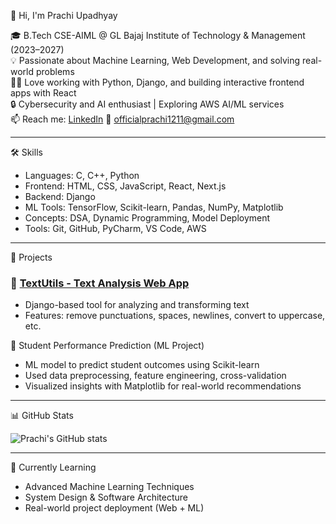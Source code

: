 👋 Hi, I'm Prachi Upadhyay

🎓 B.Tech CSE-AIML @ GL Bajaj Institute of Technology & Management (2023–2027)  
💡 Passionate about Machine Learning, Web Development, and solving real-world problems  
👨‍💻 Love working with Python, Django, and building interactive frontend apps with React  
🔒 Cybersecurity and AI enthusiast | Exploring AWS AI/ML services  
📫 Reach me: [LinkedIn](https://www.linkedin.com/in/prachi-upadhyay-926487301/)
📧 officialprachi1211@gmail.com

---

🛠️ Skills

- Languages: C, C++, Python
- Frontend: HTML, CSS, JavaScript, React, Next.js
- Backend: Django
- ML Tools: TensorFlow, Scikit-learn, Pandas, NumPy, Matplotlib
- Concepts: DSA, Dynamic Programming, Model Deployment
- Tools: Git, GitHub, PyCharm, VS Code, AWS

---

📂 Projects

### 🔹 [TextUtils - Text Analysis Web App](https://github.com/prachiupadhyay1211/TextUtils)
- Django-based tool for analyzing and transforming text
- Features: remove punctuations, spaces, newlines, convert to uppercase, etc.

🔹 Student Performance Prediction (ML Project)
- ML model to predict student outcomes using Scikit-learn
- Used data preprocessing, feature engineering, cross-validation
- Visualized insights with Matplotlib for real-world recommendations

---

📊 GitHub Stats

![Prachi's GitHub stats](https://github-readme-stats.vercel.app/api?username=prachiupadhyay1211&show_icons=true&theme=radical)

---

🧠 Currently Learning

- Advanced Machine Learning Techniques
- System Design & Software Architecture
- Real-world project deployment (Web + ML)
